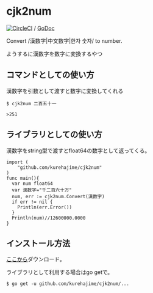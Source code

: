 # cjk2num

[![CircleCI](https://circleci.com/gh/kurehajime/cjk2num.svg?style=svg)](https://circleci.com/gh/kurehajime/cjk2num) / [GoDoc](https://godoc.org/github.com/kurehajime/cjk2num)

Convert /漢数字|中文数字|한자 숫자/  to number.

ようするに漢数字を数字に変換するやつ



## コマンドとしての使い方

漢数字を引数として渡すと数字に変換してくれる


```
$ cjk2num 二百五十一

>251
```

## ライブラリとしての使い方

漢数字をstring型で渡すとfloat64の数字として返ってくる。

```
import (
	"github.com/kurehajime/cjk2num"
)
func main(){
  var num float64
  var 漢数字="千二百六十万"
  num, err := cjk2num.Convert(漢数字)
  if err != nil {
    Println(err.Error())
  }
  Println(num)//12600000.0000
}
```

## インストール方法

[ここから](https://github.com/kurehajime/cjk2num/releases)ダウンロード。

ライブラリとして利用する場合はgo getで。

```
$ go get -u github.com/kurehajime/cjk2num/...
```
